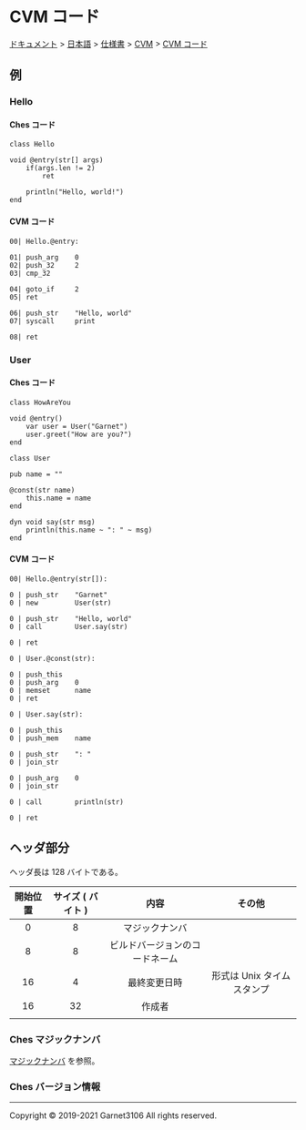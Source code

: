 # CVM コード

[ドキュメント](../../../../index.md) > [日本語](../../../index.md) > [仕様書](../../index.md) > [CVM](../index.md) > [CVM コード](./index.md)

## 例

### Hello

#### Ches コード

```
class Hello

void @entry(str[] args)
    if(args.len != 2)
        ret

    println("Hello, world!")
end
```

#### CVM コード

```
00| Hello.@entry:

01| push_arg    0
02| push_32     2
03| cmp_32

04| goto_if     2
05| ret

06| push_str    "Hello, world"
07| syscall     print

08| ret
```

### User

#### Ches コード

```
class HowAreYou

void @entry()
    var user = User("Garnet")
    user.greet("How are you?")
end
```

```
class User

pub name = ""

@const(str name)
    this.name = name
end

dyn void say(str msg)
    println(this.name ~ ": " ~ msg)
end
```

#### CVM コード

```
00| Hello.@entry(str[]):

0 | push_str    "Garnet"
0 | new         User(str)

0 | push_str    "Hello, world"
0 | call        User.say(str)

0 | ret

0 | User.@const(str):

0 | push_this
0 | push_arg    0
0 | memset      name
0 | ret

0 | User.say(str):

0 | push_this
0 | push_mem    name

0 | push_str    ": "
0 | join_str

0 | push_arg    0
0 | join_str

0 | call        println(str)

0 | ret
```

## ヘッダ部分

ヘッダ長は 128 バイトである。

|開始位置|サイズ ( バイト )|内容|その他|
|:-:|:-:|:-:|:-:|
|0|8|マジックナンバ||
|8|8|ビルドバージョンのコードネーム||
|16|4|最終変更日時|形式は Unix タイムスタンプ|
|16|32|作成者||
|||||

### Ches マジックナンバ

[マジックナンバ](./magnum/index.md) を参照。

### Ches バージョン情報

---

Copyright © 2019-2021 Garnet3106 All rights reserved.
